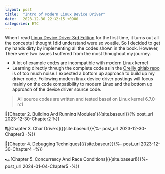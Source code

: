 ```yaml
---
layout: post
title:  "Intro of Modern Linux Device Driver"
date:   2023-12-30 22:32:15 +0900
categories: ETC
---
```


When I read [Linux Device Driver 3rd Edition][ldd-link] for the first time, it turns out all the concepts I thought I did understand were so volatile. So I decided to get my hands dirty by implementing all the codes shown in the book. However, There were two issues I suffered from the most throughout my journey.
- A lot of example codes are incompatible with modern Linux kernel
- Learning directly through the complete code as in the [Oreilly gitlab repo][gitlab-repo] is of too much noise. I expected a bottom up approach to build up my driver code.
Following modern linux device driver postings will focus mainly on the code compatibility to modern Linux and the bottom up approach of the device driver source code.

> All source codes are written and tested based on Linux kernel 6.7.0-rc1

🛫[Chapter 2. Building And Running Modules]({{site.baseurl}}{% post_url 2023-12-30-Chapter2 %})

🔠[Chapter 3. Char Drivers]({{site.baseurl}}{%- post_url 2023-12-30-Chapter3 -%})

🐞[Chapter 4. Debugging Techniques]({{site.baseurl}}{%- post_url 2023-12-30-Chapter4 -%})

🏎️[Chapter 5. Concurrency And Race Conditions]({{site.baseurl}}{%- post_url 2024-01-04-Chapter5 -%})

[ldd-link]: https://lwn.net/Kernel/LDD3/
[gitlab-repo]: https://resources.oreilly.com/examples/9780596005900